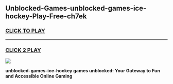 
## Unblocked-Games-unblocked-games-ice-hockey-Play-Free-ch7ek
<h3>
<a href="https://premium76.site?title=unblocked-games-ice-hockey&ref=10A">CLICK TO PLAY</a></h3>
<hr>

<h3>
<a href="https://premium76.site?title=unblocked-games-ice-hockey&ref=10A">CLICK 2 PLAY</a>
  
</h3>

<a href="https://premium76.site?title=unblocked-games-ice-hockey&ref=10A"><img src="https://clearcache.store/games.png"></a>


**unblocked-games-ice-hockey games unblocked: Your Gateway to Fun and Accessible Online Gaming**
